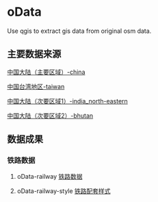 # oData
Use qgis to extract gis data from original osm data.


## 主要数据来源

[中国大陆（主要区域）-china](https://download.geofabrik.de/asia/china-latest.osm.pbf)

[中国台湾地区-taiwan](https://download.geofabrik.de/asia/taiwan-latest.osm.pbf)

[中国大陆（次要区域1）-india_north-eastern](https://download.geofabrik.de/asia/india/north-eastern-zone-latest.osm.pbf)

[中国大陆（次要区域2）-bhutan](https://download.geofabrik.de/asia/bhutan-latest.osm.pbf)

## 数据成果
### 铁路数据
1. oData-railway
[铁路数据](URL)

1. oData-railway-style
[铁路配套样式](URL)
